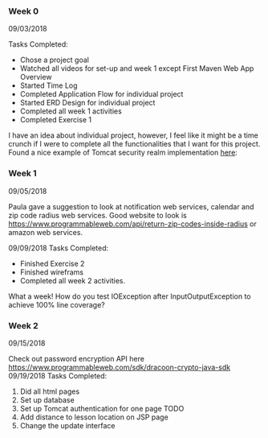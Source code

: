 ### Week 0
09/03/2018

Tasks Completed:
* Chose a project goal
* Watched all videos for set-up and week 1 except First Maven Web App Overview
* Started Time Log
* Completed Application Flow for individual project
* Started ERD Design for individual project
* Completed all week 1 activities
* Completed Exercise 1

I have an idea about individual project, however, I feel like it might be a time crunch if I were to complete all the functionalities that I want for this project. Found a nice example of Tomcat security realm implementation [here](https://www.avajava.com/tutorials/lessons/how-do-i-use-a-jdbc-realm-with-tomcat-and-mysql.html?page=3): 

### Week 1
09/05/2018

Paula gave a suggestion to look at notification web services, calendar and zip code radius web services. Good website to look is https://www.programmableweb.com/api/return-zip-codes-inside-radius or amazon web services.

09/09/2018
Tasks Completed:
* Finished Exercise 2
* Finished wireframs
* Completed all week 2 activities.

What a week! How do you test IOException after InputOutputException to achieve 100% line coverage?

### Week 2
09/15/2018

Check out password encryption API here https://www.programmableweb.com/sdk/dracoon-crypto-java-sdk
09/19/2018
Tasks Completed:
1. Did all html pages
2. Set up database
3. Set up Tomcat authentication for one page
TODO
1. Add distance to lesson location on JSP page
2. Change the update interface


